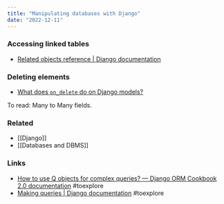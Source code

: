 ```yaml
---
title: "Manipulating databases with Django"
date: "2022-12-11"
---
```


### Accessing linked tables
- [Related objects reference | Django documentation](https://docs.djangoproject.com/en/4.0/ref/models/relations/)

### Deleting elements
- [What does `on_delete` do on Django models?](https://stackoverflow.com/questions/38388423)

To read: Many to Many fields.

### Related
- [[Django]]
- [[Databases and DBMS]]

### Links
- [How to use Q objects for complex queries? — Django ORM Cookbook 2.0 documentation](https://books.agiliq.com/projects/django-orm-cookbook/en/latest/query_relatedtool.html) #toexplore
- [Making queries | Django documentation](https://docs.djangoproject.com/en/4.1/topics/db/queries/) #toexplore